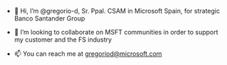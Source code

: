 - 👋 Hi, I’m @gregorio-d, Sr. Ppal. CSAM in Microsoft Spain, for strategic Banco Santander Group

- 💞️ I’m looking to collaborate on MSFT communities in order to support my customer and the FS industry
- 📫 You can reach me at gregoriod@microsoft.com

<!---
gregorio-d/gregorio-d is a ✨ special ✨ repository because its `README.md` (this file) appears on your GitHub profile.
You can click the Preview link to take a look at your changes.
--->
